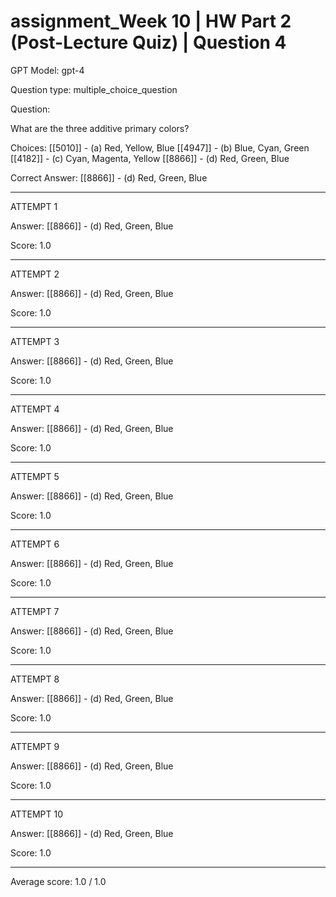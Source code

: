 # assignment_Week 10 | HW Part 2 (Post-Lecture Quiz) | Question 4

GPT Model: gpt-4

Question type: multiple_choice_question

Question:
<div><p>What are the three additive primary colors?</p></div>

Choices:
[[5010]] - (a) Red, Yellow, Blue
[[4947]] - (b) Blue, Cyan, Green
[[4182]] - (c) Cyan, Magenta, Yellow
[[8866]] - (d) Red, Green, Blue

Correct Answer:
[[8866]] - (d) Red, Green, Blue

****************************************

ATTEMPT 1

Answer: 
[[8866]] - (d) Red, Green, Blue

Score: 1.0

--------------------

ATTEMPT 2

Answer: 
[[8866]] - (d) Red, Green, Blue

Score: 1.0

--------------------

ATTEMPT 3

Answer: 
[[8866]] - (d) Red, Green, Blue

Score: 1.0

--------------------

ATTEMPT 4

Answer: 
[[8866]] - (d) Red, Green, Blue

Score: 1.0

--------------------

ATTEMPT 5

Answer: 
[[8866]] - (d) Red, Green, Blue

Score: 1.0

--------------------

ATTEMPT 6

Answer: 
[[8866]] - (d) Red, Green, Blue

Score: 1.0

--------------------

ATTEMPT 7

Answer: 
[[8866]] - (d) Red, Green, Blue

Score: 1.0

--------------------

ATTEMPT 8

Answer: 
[[8866]] - (d) Red, Green, Blue

Score: 1.0

--------------------

ATTEMPT 9

Answer: 
[[8866]] - (d) Red, Green, Blue

Score: 1.0

--------------------

ATTEMPT 10

Answer: 
[[8866]] - (d) Red, Green, Blue

Score: 1.0

--------------------

Average score: 1.0 / 1.0
